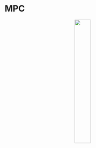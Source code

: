 # MPC

<p align="center">
<img src="!(https://github.com/donstrave/MPC/assets/97787858/728acc05-50fc-413a-a93d-dff1cccc3891)
" align="center" width="32%">
</p>

